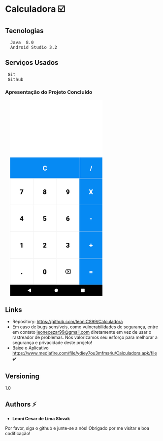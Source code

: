 # Calculadora :ballot_box_with_check:


## Tecnologias
<pre>
  Java  8.0
  Android Studio 3.2
</pre>

## Serviços Usados
<pre>
 Git
 Github 
</pre>


### Apresentação do Projeto Concluído
&nbsp;
&nbsp;
<img src="https://github.com/leoniCS99/Calculadora/blob/main/app/src/main/res/drawable/StyleProjeto.png" width="300">


## Links 
  - Repository: https://github.com/leoniCS99/Calculadora
  - Em caso de bugs sensíveis, como vulnerabilidades de segurança, entre em contato
    leonecezar99@gmail.com diretamente em vez de usar o rastreador de problemas. Nós valorizamos seu esforço
    para melhorar a segurança e privacidade deste projeto!
  - Baixe o Aplicativo https://www.mediafire.com/file/ydiey7ou3mfms4u/Calculadora.apk/file ✔️  

  ## Versioning

  1.0


  ## Authors :zap:

  * **Leoni Cesar de Lima Slovak** 

  Por favor, siga o github e junte-se a nós!
  Obrigado por me visitar e boa codificação!
